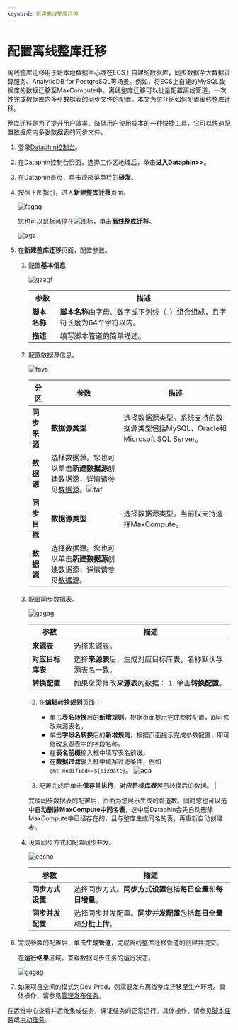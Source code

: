```yaml
---
keyword: 新建离线整库迁移
---
```


# 配置离线整库迁移

离线整库迁移用于将本地数据中心或在ECS上自建的数据库，同步数据至大数据计算服务、AnalyticDB for PostgreSQL等场景。例如，将ECS上自建的MySQL数据库的数据迁移至MaxCompute中。离线整库迁移可以批量配置离线管道，一次性完成数据库内多张数据表的同步文件的配置。本文为您介绍如何配置离线整库迁移。

整库迁移是为了提升用户效率、降低用户使用成本的一种快捷工具，它可以快速配置数据库内多张数据表的同步文件。

1.  登录[Dataphin控制台](https://dataphin.console.aliyun.com/workingArea)。

2.  在Dataphin控制台页面，选择工作区地域后，单击**进入Dataphin\>\>**。

3.  在Dataphin首页，单击顶部菜单栏的**研发**。

4.  按照下图指引，进入**新建整库迁移**页面。

    ![fagag](https://help-static-aliyun-doc.aliyuncs.com/assets/img/zh-CN/9692557261/p299398.png)

    您也可以鼠标悬停在![](https://help-static-aliyun-doc.aliyuncs.com/assets/img/zh-CN/8397549951/p72706.png)图标，单击**离线整库迁移**。

    ![aga](https://help-static-aliyun-doc.aliyuncs.com/assets/img/zh-CN/2783819951/p81239.png)

5.  在**新建整库迁移**页面，配置参数。

    1.  配置**基本信息**

        ![gaagf](https://help-static-aliyun-doc.aliyuncs.com/assets/img/zh-CN/2783819951/p95853.png)

        |参数|描述|
        |--|--|
        |**脚本名称**|**脚本名称**由字母、数字或下划线（\_）组合组成，且字符长度为64个字符以内。|
        |**描述**|填写脚本管道的简单描述。|

    2.  配置数据源信息。

        ![fava](https://help-static-aliyun-doc.aliyuncs.com/assets/img/zh-CN/2783819951/p95854.png)

        |分区|参数|描述|
        |--|--|--|
        |**同步来源**|**数据源类型**|选择数据源类型。系统支持的数据源类型包括MySQL、Oracle和Microsoft SQL Server。|
        |**数据源**|选择数据源。您也可以单击**新建数据源**创建数据源，详情请参见[数据源](/cn.zh-CN/数仓规划/数据源/概述.md)。![faf](https://help-static-aliyun-doc.aliyuncs.com/assets/img/zh-CN/2783819951/p81242.png) |
        |**同步目标**|**数据源类型**|选择数据源类型。当前仅支持选择MaxCompute。|
        |**数据源**|选择数据源。您也可以单击**新建数据源**创建数据源，详情请参见[数据源](/cn.zh-CN/数仓规划/数据源/概述.md)。|

    3.  配置同步数据表。

        ![gagag](https://help-static-aliyun-doc.aliyuncs.com/assets/img/zh-CN/4599328261/p299403.png)

        |参数|描述|
        |--|--|
        |**来源表**|选择来源表。|
        |**对应目标库表**|选择**来源表**后，生成对应目标库表，名称默认与源表名一致。|
        |**转换配置**|如果您需修改**来源表**的数据：         1.  单击**转换配置**。
        2.  在**编辑转换规则**页面：

            -   单击**表名转换**后的**新增规则**，根据页面提示完成参数配置，即可修改来源表名。
            -   单击**字段名转换**后的**新增规则**，根据页面提示完成参数配置，即可修改来源表中的字段名称。
            -   在**表名前缀**输入框中填写表名前缀。
            -   在**数据过滤**输入框中填写过滤条件，例如`gmt_modified>=${bizdate}`。
![aga](https://help-static-aliyun-doc.aliyuncs.com/assets/img/zh-CN/2783819951/p81249.png)

        3.  配置完成后单击**保存并执行**，**对应目标库表**展示转换后的数据。 |

        完成同步数据表的配置后，页面为您展示生成的管道数。同时您也可以选中**自动删除MaxCompute中同名表**，选中后Dataphin会先自动删除MaxCompute中已经存在的，且与整库生成同名的表，再重新自动创建表。

    4.  设置同步方式和配置同步并发。

        ![cesho](https://help-static-aliyun-doc.aliyuncs.com/assets/img/zh-CN/2783819951/p95860.png)

        |参数|描述|
        |--|--|
        |**同步方式设置**|选择同步方式。**同步方式设置**包括**每日全量**和**每日增量**。|
        |**同步并发配置**|选择同步并发配置。**同步并发配置**包括**每日全量**和**分批上传**。|

6.  完成参数的配置后，单击**生成管道**，完成离线整库迁移管道的创建并提交。

    在**运行结果**区域，查看数据同步任务的运行状态。

    ![gagag](https://help-static-aliyun-doc.aliyuncs.com/assets/img/zh-CN/4599328261/p299401.png)

7.  如果项目空间的模式为Dev-Prod，则需要发布离线整库迁移至生产环境。具体操作，请参见[管理发布任务](/cn.zh-CN/任务发布/管理发布任务.md)。


在运维中心查看并运维集成任务，保证任务的正常运行。具体操作，请参见[脚本任务](/cn.zh-CN/运维中心/任务运维/周期任务/脚本任务.md)或[手动任务](/cn.zh-CN/运维中心/任务运维/手动任务.md)。

